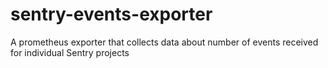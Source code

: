 # sentry-events-exporter
A prometheus exporter that collects data about number of events received for individual Sentry projects
